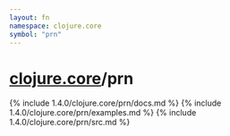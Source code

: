 ```yaml
---
layout: fn
namespace: clojure.core
symbol: "prn"
---
```


# [clojure.core](../)/prn

{% include 1.4.0/clojure.core/prn/docs.md %}
{% include 1.4.0/clojure.core/prn/examples.md %}
{% include 1.4.0/clojure.core/prn/src.md %}

